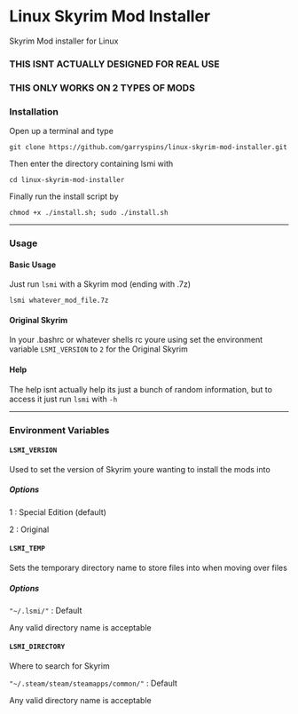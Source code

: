 # Linux Skyrim Mod Installer
Skyrim Mod installer for Linux
### THIS ISNT ACTUALLY DESIGNED FOR REAL USE
### THIS ONLY WORKS ON 2 TYPES OF MODS

### Installation
Open up a terminal and type

`git clone https://github.com/garryspins/linux-skyrim-mod-installer.git`

Then enter the directory containing lsmi with

`cd linux-skyrim-mod-installer`

Finally run the install script by

`chmod +x ./install.sh; sudo ./install.sh`

---

### Usage
#### Basic Usage
Just run `lsmi` with a Skyrim mod (ending with .7z)

`lsmi whatever_mod_file.7z`

#### Original Skyrim
In your .bashrc or whatever shells rc youre using set the environment variable `LSMI_VERSION` to `2` for the Original Skyrim

#### Help

The help isnt actually help its just a bunch of random information, but to access it just run `lsmi` with `-h`

---

### Environment Variables

#### `LSMI_VERSION`

Used to set the version of Skyrim youre wanting to install the mods into

##### Options

1 : Special Edition (default)

2 : Original

#### `LSMI_TEMP`

Sets the temporary directory name to store files into when moving over files

##### Options

`"~/.lsmi/"` : Default

Any valid directory name is acceptable 

#### `LSMI_DIRECTORY`
Where to search for Skyrim

`"~/.steam/steam/steamapps/common/"` : Default

Any valid directory name is acceptable

